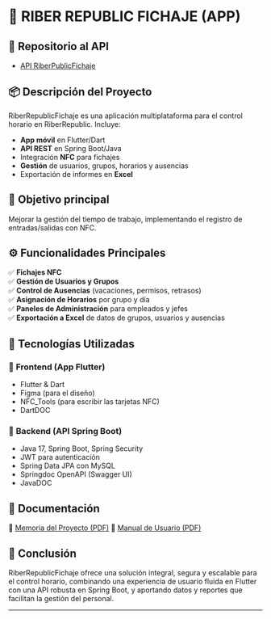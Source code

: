 # 🚀 **RIBER REPUBLIC FICHAJE (APP)**

## 🔗 Repositorio al API
- [API RiberPublicFichaje](https://github.com/tuUsuario/RiberRepublicFichajeApi)

## 📦 **Descripción del Proyecto**  
RiberRepublicFichaje es una aplicación multiplataforma para el control horario en RiberRepublic. Incluye:

- **App móvil** en Flutter/Dart  
- **API REST** en Spring Boot/Java  
- Integración **NFC** para fichajes
- **Gestión** de usuarios, grupos, horarios y ausencias  
- Exportación de informes en **Excel**  

## 🎯 **Objetivo principal**  
Mejorar la gestión del tiempo de trabajo, implementando el registro de entradas/salidas con NFC.

## ⚙️ **Funcionalidades Principales**  
✅ **Fichajes NFC**  
✅ **Gestión de Usuarios y Grupos**  
✅ **Control de Ausencias** (vacaciones, permisos, retrasos)  
✅ **Asignación de Horarios** por grupo y día  
✅ **Paneles de Administración** para empleados y jefes  
✅ **Exportación a Excel** de datos de grupos, usuarios y ausencias  

## 🧱 **Tecnologías Utilizadas**  
### 🔹 **Frontend (App Flutter)**  
- Flutter & Dart
- Figma (para el diseño)
- NFC_Tools (para escribir las tarjetas NFC)
- DartDOC

### 🔹 **Backend (API Spring Boot)**  
- Java 17, Spring Boot, Spring Security  
- JWT para autenticación  
- Spring Data JPA con MySQL  
- Springdoc OpenAPI (Swagger UI)
- JavaDOC

## 🔗 **Documentación**  
📄 [Memoria del Proyecto (PDF)](Alonso_Perez_Adrian_Memoria_ProyectoFinal_DAM25.pdf)
📖 [Manual de Usuario (PDF)](Alonso_Perez_Adrian_Manual_ProyectoFinal_DAM25.pdf)

## 📌 **Conclusión**  
RiberRepublicFichaje ofrece una solución integral, segura y escalable para el control horario, combinando una experiencia de usuario fluida en Flutter con una API robusta en Spring Boot, y aportando datos y reportes que facilitan la gestión del personal.

---
